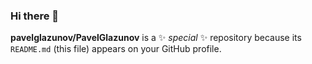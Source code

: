 ### Hi there 👋


**pavelglazunov/PavelGlazunov** is a ✨ _special_ ✨ repository because its `README.md` (this file) appears on your GitHub profile.
